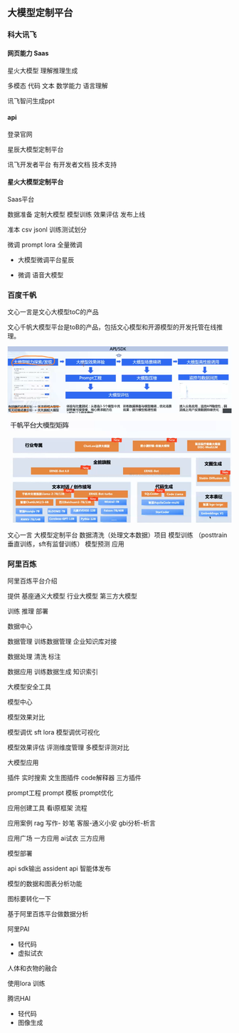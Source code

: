 ## 大模型定制平台

### 科大讯飞

#### 网页能力  Saas

星火大模型   理解推理生成  

多模态 代码 文本 数学能力 语言理解

讯飞智问生成ppt

#### api

登录官网  

星辰大模型定制平台

讯飞开发者平台  有开发者文档  技术支持

  

#### 星火大模型定制平台

 Saas平台

数据准备  定制大模型  模型训练 效果评估  发布上线

准本 csv jsonl  训练测试划分

微调  prompt  lora  全量微调

- 大模型微调平台星辰    

- 微调 语音大模型

  

### 百度千帆

文心一言是文心大模型toC的产品

文心千帆大模型平台是toB的产品，包括文心模型和开源模型的开发托管在线推理。

![image-20250722105642461](./assets/image-20250722105642461.png)

![image-20250722110450224](./assets/image-20250722110450224.png)

文心一言  大模型定制平台  数据清洗（处理文本数据）项目  模型训练 （posttrain垂直训练，sft有监督训练） 模型预测 应用 



### 阿里百炼

阿里百炼平台介绍

提供 基座通义大模型 行业大模型  第三方大模型

训练 推理 部署



数据中心 

数据管理  训练数据管理 企业知识库对接

数据处理  清洗 标注 

数据应用  训练数据生成  知识索引

大模型安全工具



模型中心  

模型效果对比

模型调优  sft lora  模型调优可视化

模型效果评估  评测维度管理 多模型评测对比



大模型应用

插件  实时搜索 文生图插件 code解释器 三方插件

prompt工程 prompt 模板 prompt优化

应用创建工具 看i原框架 流程

应用案例  rag 写作- 妙笔 客服-通义小安   gbi分析-析言

应用广场  一方应用 ai试衣  三方应用



模型部署 

api sdk输出    assident api  智能体发布







模型的数据和图表分析功能



图标要转化一下

基于阿里百炼平台做数据分析



阿里PAI

- 轻代码 
- 虚拟试衣

人体和衣物的融合

使用lora 训练





腾讯HAI

- 轻代码 
- 图像生成